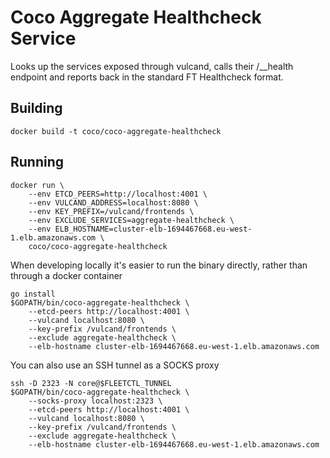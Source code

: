 # Coco Aggregate Healthcheck Service

Looks up the services exposed through vulcand, calls their /__health endpoint and reports back in the standard FT Healthcheck format.

## Building

```
docker build -t coco/coco-aggregate-healthcheck
```

## Running

```
docker run \
    --env ETCD_PEERS=http://localhost:4001 \
    --env VULCAND_ADDRESS=localhost:8080 \
    --env KEY_PREFIX=/vulcand/frontends \
    --env EXCLUDE_SERVICES=aggregate-healthcheck \
    --env ELB_HOSTNAME=cluster-elb-1694467668.eu-west-1.elb.amazonaws.com \
    coco/coco-aggregate-healthcheck
```

When developing locally it's easier to run the binary directly, rather than through a docker container

```
go install
$GOPATH/bin/coco-aggregate-healthcheck \
    --etcd-peers http://localhost:4001 \
    --vulcand localhost:8080 \
    --key-prefix /vulcand/frontends \
    --exclude aggregate-healthcheck \
    --elb-hostname cluster-elb-1694467668.eu-west-1.elb.amazonaws.com
```

You can also use an SSH tunnel as a SOCKS proxy

```
ssh -D 2323 -N core@$FLEETCTL_TUNNEL
$GOPATH/bin/coco-aggregate-healthcheck \
    --socks-proxy localhost:2323 \
    --etcd-peers http://localhost:4001 \
    --vulcand localhost:8080 \
    --key-prefix /vulcand/frontends \
    --exclude aggregate-healthcheck \
    --elb-hostname cluster-elb-1694467668.eu-west-1.elb.amazonaws.com    
```
